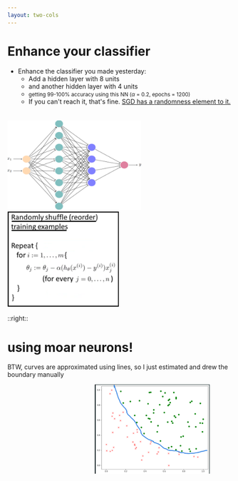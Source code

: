 ```yaml
---
layout: two-cols
---
```


# Enhance your classifier

<div></div>

- Enhance the classifier you made yesterday:
  * Add a hidden layer with 8 units
  * and another hidden layer with 4 units
  * <small>getting 99-100% accuracy using this NN ($\alpha$ = 0.2, epochs = 1200)</small>
  * If you can't reach it, that's fine.  [SGD has a <twemoji-backhand-index-pointing-down /> randomness element to it.][1]
  
<div class="flex">
  <img alt="nn8421" src="/images/nn841.png" style="width: 300px; height: 200px; margin-top: 20px" />  
  <img alt="sgd" src="/images/sgd-random.png" style="width: 250px" />
</div>

[1]: https://medium.com/@kumaranupam2020/difference-between-batch-gradient-descent-bgd-minibatch-gradient-descent-mgd-and-stochastic-657efcb4194b

::right::

# <twemoji-man-technologist /><twemoji-woman-technologist /> using moar neurons!

BTW, curves are approximated using lines, so I just estimated and drew the boundary manually

<div style="width: 90%; display: flex; justify-content: end">
  <img alt="curve boundary" src="/images/curve-workshop.png" style="height: 200px; " />
</div>

<Countdown class="text-orange-500 mt-8 ml-16" />